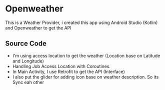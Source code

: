 # Openweather
This is a Weather Provider, 
i created this app using Android Studio (Kotlin) and Openweather to get the API


## Source Code

- I'm using access location to get the weather (Location base on Latitude and Longitude)
- Handling Job Access Location with Coroutines.
- In Main Activity, I use Retrofit to get the API (Interface)
- I also put the glider for adding icon base on weather description. So its Sync eah other

